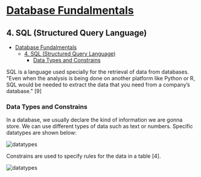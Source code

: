 # [Database Fundalmentals](../../README.md)
## 4. SQL (Structured Query Language)

- [Database Fundalmentals](#database-fundalmentals)
  - [4. SQL (Structured Query Language)](#4-sql-structured-query-language)
    - [Data Types and Constrains](#data-types-and-constrains)


SQL is a language used specially for the retrieval of data from databases. "Even when the analysis is being done on another platform like Python or R, SQL would be needed to extract the data that you need from a company’s database." [9]

### Data Types and Constrains

In a database, we usually declare the kind of information we are gonna store. We can use different types of data such as text or numbers. Specific datatypes are shown below:

![datatypes](Assets/images/datatypes.svg)

Constrains are used to specify rules for the data in a table [4].

![datatypes](Assets/images/constrains.svg)